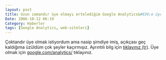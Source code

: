 ```yaml
---
layout: post
title: Uzun zamandır üye olmayı ertelediğim Google Analytics&#039;e üye oldum sonunda
Date: 2006-10-12 06:19
Category: Haberler
tags: [Google Analytics, web-siteleri]
---
```


Çoktandır üye olmak istiyordum ama nasip şimdiye imiş, açıkçası geç
kaldığıma üzüldüm çok şeyler kaçırmışız. Ayrıntılı bilg için [tıklayınız (tr)][]. Üye olmak için [google.com/analytics/][] tıklayınız.

  [tıklayınız (tr)]: http://www.bloglama.com/wp/?p=21
  [google.com/analytics/]: http://google.com/analytics/
